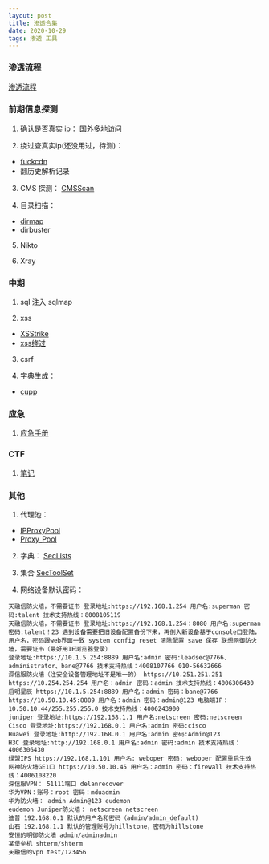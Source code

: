 ```yaml
---
layout: post
title: 渗透合集
date: 2020-10-29
tags: 渗透 工具
---
```


### 渗透流程
[渗透流程](https://my.oschina.net/u/4588149/blog/4684434)

### 前期信息探测

1. 确认是否真实 ip：
[国外多地访问](https://asm.saas.broadcom.com/en/ping.php)

2. 绕过查真实ip(还没用过，待测)：
* [fuckcdn](https://github.com/Tai7sy/fuckcdn)
* 翻历史解析记录

3. CMS 探测：
[CMSScan](https://github.com/ajinabraham/CMSScan)

4. 目录扫描：
* [dirmap](https://github.com/H4ckForJob/dirmap)
* dirbuster

5. Nikto

6. Xray


### 中期

1. sql 注入
sqlmap

2. xss
* [XSStrike](https://github.com/s0md3v/XSStrike)
* [xss绕过](https://www.freebuf.com/articles/web/195507.html)

3. csrf

4. 字典生成：
* [cupp](https://github.com/Mebus/cupp.git)

### 应急

1. [应急手册](https://bypass007.github.io/Emergency-Response-Notes/)


### CTF
1. [笔记](https://github.com/w181496/Web-CTF-Cheatsheet)


### 其他

1. 代理池：
* [IPProxyPool](https://github.com/qiyeboy/IPProxyPool)
* [Proxy_Pool](https://github.com/TideSec/Proxy_Pool)

2. 字典：
[SecLists](https://github.com/danielmiessler/SecLists)

3. 集合
[SecToolSet](https://github.com/bollwarm/SecToolSet)

4. 网络设备默认密码：
```
天融信防火墙，不需要证书 登录地址:https://192.168.1.254 用户名:superman 密码:talent 技术支持热线：8008105119
天融信防火墙，不需要证书 登录地址:https://192.168.1.254：8080 用户名:superman 密码:talent！23 遇到设备需要把旧设备配置备份下来，再倒入新设备基于console口登陆，用户名，密码跟web界面一致 system config reset 清除配置 save 保存 联想网御防火墙，需要证书（最好用IE浏览器登录）
登录地址:https://10.1.5.254:8889 用户名:admin 密码:leadsec@7766、administrator、bane@7766 技术支持热线：4008107766 010-56632666
深信服防火墙（注安全设备管理地址不是唯一的） https://10.251.251.251
https://10.254.254.254 用户名：admin 密码：admin 技术支持热线：4006306430
启明星辰 https://10.1.5.254:8889 用户名：admin 密码：bane@7766
https://10.50.10.45:8889 用户名：admin 密码：admin@123 电脑端IP：10.50.10.44/255.255.255.0 技术支持热线：4006243900
juniper 登录地址:https://192.168.1.1 用户名:netscreen 密码:netscreen
Cisco 登录地址:https://192.168.0.1 用户名:admin 密码:cisco
Huawei 登录地址:http://192.168.0.1 用户名:admin 密码:Admin@123
H3C 登录地址:http://192.168.0.1 用户名:admin 密码:admin 技术支持热线：4006306430
绿盟IPS https://192.168.1.101 用户名: weboper 密码: weboper 配置重启生效
网神防火墙GE1口 https://10.50.10.45 用户名：admin 密码：firewall 技术支持热线：4006108220
深信服VPN： 51111端口 delanrecover
华为VPN：账号：root 密码：mduadmin
华为防火墙： admin Admin@123 eudemon
eudemon Juniper防火墙： netscreen netscreen
迪普 192.168.0.1 默认的用户名和密码（admin/admin_default)
山石 192.168.1.1 默认的管理账号为hillstone，密码为hillstone
安恒的明御防火墙 admin/adminadmin
某堡垒机 shterm/shterm
天融信的vpn test/123456
```